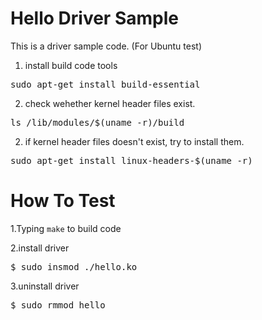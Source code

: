 # Hello Driver Sample
This is a driver sample code. (For Ubuntu test)

1. install build code tools
<pre>
sudo apt-get install build-essential
</pre>
2. check wehether kernel header files exist.
<pre>
ls /lib/modules/$(uname -r)/build
</pre>
2. if kernel header files doesn't exist, try to install them.
<pre>
sudo apt-get install linux-headers-$(uname -r)
</pre>

# How To Test 
1.Typing `make` to build code

2.install driver
<pre>
$ sudo insmod ./hello.ko
</pre>
3.uninstall driver
<pre>
$ sudo rmmod hello
</pre>
